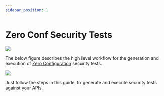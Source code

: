```yaml
---
sidebar_position: 1
---
```



# Zero Conf Security Tests
![](../../../../../assets/zero-conf-test-plan.svg)

The below figure describes the high level workflow for the generation and execution of [Zero Configuration](/guides/security-testing/concepts/test-plans/test-plan-types.md) security tests.

![](../../../../../assets/zero-conf-flow.svg)

Just follow the steps in this guide, to generate and execute security tests against your APIs.
